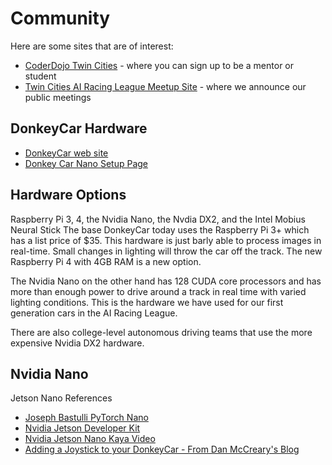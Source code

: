 # Community

Here are some sites that are of interest:


* [CoderDojo Twin Cities](http://coderdojotc.org) - where you can sign up to be a mentor or student
* [Twin Cities AI Racing League Meetup Site](https://www.meetup.com/Artificial-Intelligent-Racing-League/) - where we announce our public meetings

## DonkeyCar Hardware

* [DonkeyCar web site](http://donkeycar.com)
* [Donkey Car Nano Setup Page](https://docs.donkeycar.com/guide/robot_sbc/setup_jetson_nano/)

## Hardware Options

Raspberry Pi 3, 4, the Nvidia Nano, the Nvdia DX2, and the Intel Mobius Neural Stick
The base DonkeyCar today uses the Raspberry Pi 3+ which has a list price of $35.  This hardware is just barly able to process images in real-time.  Small changes in lighting will throw the car off the track.  The new Raspberry Pi 4 with 4GB RAM is a new option.

The Nvidia Nano on the other hand has 128 CUDA core processors and has more than enough power to drive around a track in real time with varied lighting conditions.  This is the hardware we have used for our first generation cars in the AI Racing League.

There are also college-level autonomous driving teams that use the more expensive Nvidia DX2 hardware.

## Nvidia Nano 
Jetson Nano References

* [Joseph Bastulli PyTorch Nano](https://github.com/bastulli/AutoCarJetsonNano)
* [Nvidia Jetson Developer Kit](https://developer.nvidia.com/embedded/jetson-nano-developer-kit)
* [Nvidia Jetson Nano Kaya Video](https://www.youtube.com/watch?v=X3qGDYie1_I)
* [Adding a Joystick to your DonkeyCar - From Dan McCreary's Blog](https://medium.com/@dmccreary/a-joystick-for-your-donkeycar-d4266c0b91f4)

